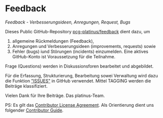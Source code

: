 # Feedback
*Feedback - Verbesserungsideen, Anregungen, Request, Bugs*

Dieses Public GitHub-Repository [pcg-platinus/feedback](https://github.com/pcg-platinus/feedback/) dient dazu, um 
1. allgemeine Rückmeldungen (Feedback), 
2. Anregungen und Verbesserungsideen (improvements, requests) sowie 
3. Fehler (bugs) iund Störungen (incidents)
einzumelden. Eine aktives GitHub-Konto ist Voraussetzung für die Teilnahme.  

Frage (Questions) werden in Diskussionsforen bearbeitet und abgebildet. 

Für die Erfassung, Strukturierung, Bearbeitung sowei Verwaltung wird dazu die Funktion ["ISSUES"](https://github.com/pcg-platinus/feedback/issues) in GitHub verwendet. Mittel TAGGING werden die Beiträge klassifiziert.

Vielen Dank für Ihre Beiträge. Das platinus-Team.


PS: 
Es gilt das [Contributor License Agreement](https://github.com/kubernetes/community/blob/master/CLA.md). 
Als Orientierung dient uns folgender [Contributor Guide](https://www.kubernetes.dev/docs/guide/#contributor-guide).
